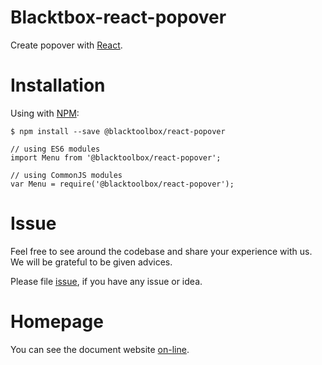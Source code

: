 # Blacktbox-react-popover

Create popover with [React](https://facebook.github.io/react).

# Installation

Using with [NPM](https://www.npmjs.com/):

    $ npm install --save @blacktoolbox/react-popover

    // using ES6 modules
    import Menu from '@blacktoolbox/react-popover';

    // using CommonJS modules
    var Menu = require('@blacktoolbox/react-popover');

# Issue

Feel free to see around the codebase and share your experience with us. We will be grateful to be given advices. 

Please file [issue](https://github.com/BlackToolBoxLaboratory/react-popover/issues), if you have any issue or idea.

# Homepage

You can see the document website [on-line](https://blacktoolboxlaboratory.github.io/react/v2/#/react-popover/basic).
